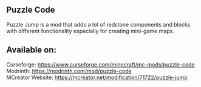 ## Puzzle Code <br>
Puzzle Jump is a mod that adds a lot of redstone components and blocks with different functionality especially for creating mini-game maps. 

## Available on: <br>
Curseforge: https://www.curseforge.com/minecraft/mc-mods/puzzle-code <br>
Modrinth: https://modrinth.com/mod/puzzle-code <br>
MCreator Website: https://mcreator.net/modification/71722/puzzle-jump <br>
